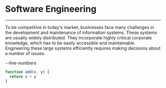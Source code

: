 
# Software Engineering
-----

To be competitive in today's market, businesses face many challenges in the development and maintenance of information systems. These systems are usually widely distributed. They incorporate highly critical corporate knowledge, which has to be easily accessible and maintainable. Engineering these large systems efficiently requires making decisions about a number of issues. 


--line-numbers
```javascript {--line-numbers}
function add(x, y) {
  return x + y
}
```